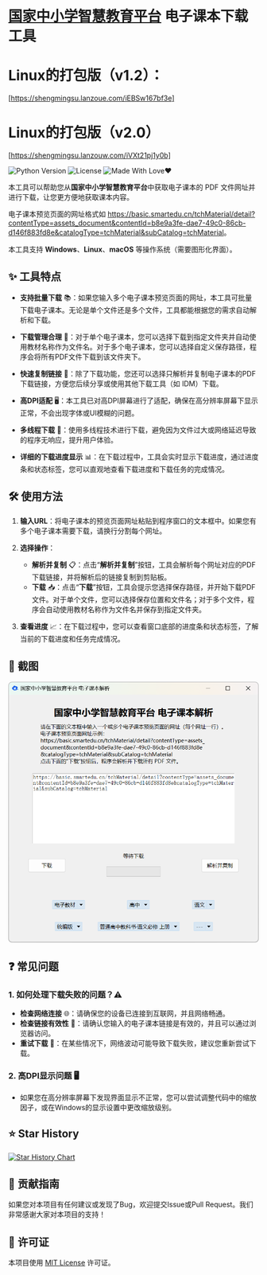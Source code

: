 # [国家中小学智慧教育平台](https://basic.smartedu.cn/tchMaterial/) 电子课本下载工具

# Linux的打包版（v1.2）：
[https://shengmingsu.lanzoue.com/iEBSw167bf3e]

# Linux的打包版（v2.0）
[https://shengmingsu.lanzouw.com/iVXt21pj1y0b]

![Python Version](https://img.shields.io/badge/Python-3.x-blue.svg)
![License](https://img.shields.io/badge/License-MIT-green.svg)
![Made With Love❤️](https://img.shields.io/badge/Made_With-%E2%9D%A4-red.svg)

本工具可以帮助您从**国家中小学智慧教育平台**中获取电子课本的 PDF 文件网址并进行下载，让您更方便地获取课本内容。

电子课本预览页面的网址格式如 <https://basic.smartedu.cn/tchMaterial/detail?contentType=assets_document&contentId=b8e9a3fe-dae7-49c0-86cb-d146f883fd8e&catalogType=tchMaterial&subCatalog=tchMaterial>。

本工具支持 **Windows**、**Linux**、**macOS** 等操作系统（需要图形化界面）。

## ✨ 工具特点

- **支持批量下载** 📚：如果您输入多个电子课本预览页面的网址，本工具可批量下载电子课本。无论是单个文件还是多个文件，工具都能根据您的需求自动解析和下载。
  
- **下载管理合理** 📂：对于单个电子课本，您可以选择下载到指定文件夹并自动使用教材名称作为文件名。对于多个电子课本，您可以选择自定义保存路径，程序会将所有PDF文件下载到该文件夹下。
  
- **快速复制链接** 🔗：除了下载功能，您还可以选择只解析并复制电子课本的PDF下载链接，方便您后续分享或使用其他下载工具（如 IDM）下载。

- **高DPI适配** 🖥️：本工具已对高DPI屏幕进行了适配，确保在高分辨率屏幕下显示正常，不会出现字体或UI模糊的问题。

- **多线程下载** 🚀：使用多线程技术进行下载，避免因为文件过大或网络延迟导致的程序无响应，提升用户体验。

- **详细的下载进度显示** 📊：在下载过程中，工具会实时显示下载进度，通过进度条和状态标签，您可以直观地查看下载进度和下载任务的完成情况。

## 🛠️ 使用方法

1. **输入URL**：将电子课本的预览页面网址粘贴到程序窗口的文本框中。如果您有多个电子课本需要下载，请换行分割每个网址。

2. **选择操作**：
   - **解析并复制** 📋：点击“**解析并复制**”按钮，工具会解析每个网址对应的PDF下载链接，并将解析后的链接复制到剪贴板。
   - **下载** 📥：点击“**下载**”按钮，工具会提示您选择保存路径，并开始下载PDF文件。对于单个文件，您可以选择保存位置和文件名；对于多个文件，程序会自动使用教材名称作为文件名并保存到指定文件夹。

3. **查看进度** 📈：在下载过程中，您可以查看窗口底部的进度条和状态标签，了解当前的下载进度和任务完成情况。

## 📸 截图

![程序截图](./res/PixPin_2024-08-19_15-02-38.png)

## ❓ 常见问题

### 1. 如何处理下载失败的问题？⚠️

- **检查网络连接** 🌐：请确保您的设备已连接到互联网，并且网络畅通。
- **检查链接有效性** 🔗：请确认您输入的电子课本链接是有效的，并且可以通过浏览器访问。
- **重试下载** 🔄：在某些情况下，网络波动可能导致下载失败，建议您重新尝试下载。

### 2. 高DPI显示问题 🖥️

- 如果您在高分辨率屏幕下发现界面显示不正常，您可以尝试调整代码中的缩放因子，或在Windows的显示设置中更改缩放级别。

## ⭐ Star History

[![Star History Chart](https://api.star-history.com/svg?repos=happycola233/tchMaterial-parser&type=Date)](https://star-history.com/#happycola233/tchMaterial-parser&Date)

## 🤝 贡献指南

如果您对本项目有任何建议或发现了Bug，欢迎提交Issue或Pull Request。我们非常感谢大家对本项目的支持！

## 📜 许可证

本项目使用 [MIT License](LICENSE) 许可证。
